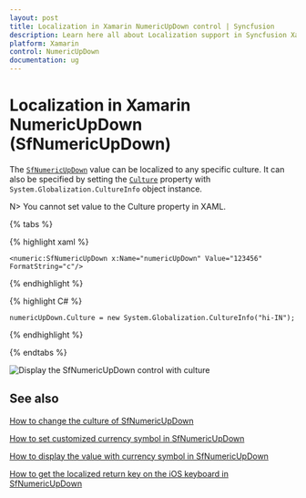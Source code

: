 ```yaml
---
layout: post
title: Localization in Xamarin NumericUpDown control | Syncfusion
description: Learn here all about Localization support in Syncfusion Xamarin NumericUpDown (SfNumericUpDown) control and more.
platform: Xamarin
control: NumericUpDown
documentation: ug
---
```

# Localization in Xamarin NumericUpDown (SfNumericUpDown)

The [`SfNumericUpDown`](https://help.syncfusion.com/cr/xamarin/Syncfusion.SfNumericUpDown.XForms.SfNumericUpDown.html) value can be localized to any specific culture. It can also be specified by setting the [`Culture`](https://help.syncfusion.com/cr/xamarin/Syncfusion.SfNumericUpDown.XForms.SfNumericUpDown.html#Syncfusion_SfNumericUpDown_XForms_SfNumericUpDown_Culture) property with `System.Globalization.CultureInfo` object instance.

N> You cannot set value to the Culture property in XAML.

{% tabs %}
	
{% highlight xaml %}

	<numeric:SfNumericUpDown x:Name="numericUpDown" Value="123456" FormatString="c"/>
	
{% endhighlight %}

{% highlight C# %}

	numericUpDown.Culture = new System.Globalization.CultureInfo("hi-IN");
	 
{% endhighlight %}

{% endtabs %}


![Display the SfNumericUpDown control with culture](images/Culture.png)

## See also

[How to change the culture of SfNumericUpDown](https://support.syncfusion.com/kb/article/6971/does-sfnumericupdown-responds-change-in-culture)

[How to set customized currency symbol in SfNumericUpDown](https://support.syncfusion.com/kb/article/9119/how-to-configure-a-certain-currency-symbol-in-xamarincontrols-with-numbers-on-forms)

[How to display the value with currency symbol in SfNumericUpDown](https://support.syncfusion.com/kb/article/9141/how-to-display-the-value-with-currency-symbol-in-xamarinforms-numeric-controls)

[How to get the localized return key on the iOS keyboard in SfNumericUpDown](https://support.syncfusion.com/kb/article/7039/how-to-get-the-localized-return-key-on-the-ios-keyboard-in-xamarinforms-numeric-controls)


